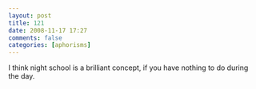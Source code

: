 ```yaml
---
layout: post
title: 121
date: 2008-11-17 17:27
comments: false
categories: [aphorisms]
---
```


I think night school is a brilliant concept, if you have nothing to do during the day.
